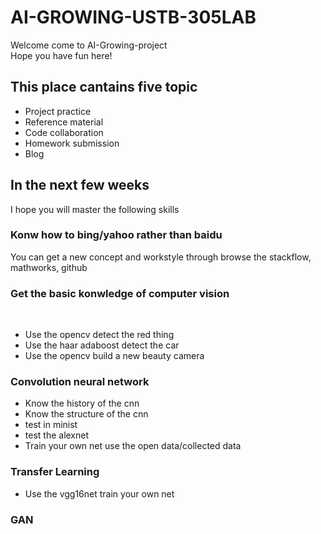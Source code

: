 # AI-GROWING-USTB-305LAB


Welcome come to AI-Growing-project<br>
Hope you have fun here!


## This place cantains five topic<br>
* Project practice<br>
* Reference material<br>
* Code collaboration <br>
* Homework submission<br>
* Blog

## In the next few weeks 
I hope you will master the following skills
### Konw how to bing/yahoo rather than baidu
You can get a new concept and workstyle through browse the stackflow, mathworks, github
### Get the basic konwledge of computer vision 
  
  * Use the opencv detect the red thing<br>
  * Use the haar adaboost detect the car<br>
  * Use the opencv build a new beauty camera<br>
### Convolution neural network
  * Know the history of the cnn
  * Know the structure of the cnn
  * test in minist
  * test the alexnet
  * Train your own net use the open data/collected data
### Transfer Learning
 * Use the vgg16net train your own net
### GAN

 
